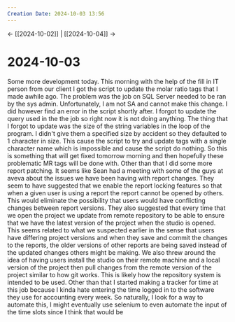 ```yaml
---
Creation Date: 2024-10-03 13:56
---
```


<- [[2024-10-02]] | [[2024-10-04]]  ->

# 2024-10-03
Some more development today. This morning with the help of the fill in IT person from our client I got the script to update the molar ratio tags that I made awhile ago. The problem was the job on SQL Server needed to be ran by the sys admin. Unfortunately, I am not SA and cannot make this change. I did however find an error in the script shortly after. I forgot to update the query used in the the job so right now it is not doing anything.  The thing that I forgot to update was the size of the string variables in the loop of the program. I didn't give them a specified size by accident so they defaulted to 1 character in size. This cause the script to try and update tags with a single character name which is impossible and cause the script do nothing. So this is something that will get fixed tomorrow morning and then hopefully these problematic MR tags will be done with. Other than that I did some more report patching. It seems like Sean had a meeting with some of the guys at aveva about the issues we have been having with report changes. They seem to have suggested that we enable the report locking features so that when a given user is using a report the report cannot be opened by others. This would eliminate the possibility that users would have conflicting changes between report versions. They also suggested that every time that we open the project we update from remote repository to be able to ensure that we have the latest version of the project when the studio is opened. This seems related to what we suspected earlier in the sense that users have differing project versions and when they save and commit the changes to the reports, the older versions of other reports are being saved instead of the updated changes others might be making. We also threw around the idea of having users install the studio on their remote machine and a local version of the project then pull changes from the remote version of the project similar to how git works. This is likely how the repository system is intended to be used. Other than that I started making a tracker for time at this job because I kinda hate entering the time logged in to the software they use for accounting every week. So naturally, I look for a way to automate this, I might eventually use selenium to even automate the input of the time slots since I think that would be 